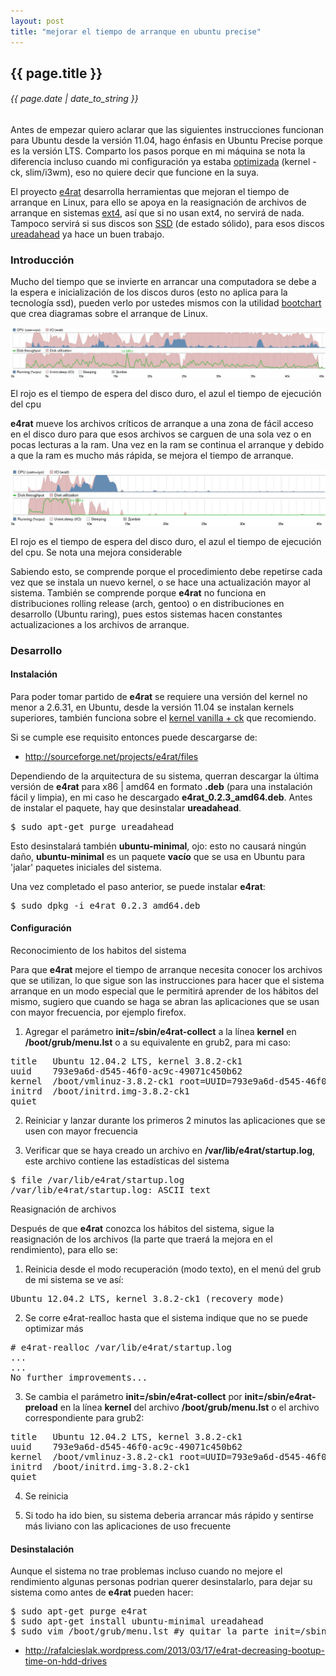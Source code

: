 ```yaml
---
layout: post
title: "mejorar el tiempo de arranque en ubuntu precise"
---
```


## {{ page.title }}
###### {{ page.date | date_to_string }}

Antes de empezar quiero aclarar que las siguientes instrucciones funcionan para Ubuntu desde la versión 11.04, hago énfasis en Ubuntu Precise porque es la versión LTS. Comparto los pasos porque en mi máquina se nota la diferencia incluso cuando mi configuración ya estaba [optimizada](http://chilicuil.github.com/all/os/2012/05/03/actualizacion-ubuntu-1204.html) (kernel -ck, slim/i3wm), eso no quiere decir que funcione en la suya.

El proyecto [e4rat](http://e4rat.sourceforge.net/) desarrolla herramientas que mejoran el tiempo de arranque en Linux, para ello se apoya en la reasignación de archivos de arranque en sistemas [ext4](http://es.wikipedia.org/wiki/Ext4), así que si no usan ext4, no servirá de nada. Tampoco servirá si sus discos son [SSD](http://es.wikipedia.org/wiki/Unidad_de_estado_s%C3%B3lido) (de estado sólido), para esos discos [ureadahead](https://launchpad.net/ureadahead) ya hace un buen trabajo.

### Introducción

Mucho del tiempo que se invierte en arrancar una computadora se debe a la espera e inicialización de los discos duros (esto no aplica para la tecnología ssd), pueden verlo por ustedes mismos con la utilidad [bootchart](http://www.bootchart.org/) que crea diagramas sobre el arranque de Linux.

**[![](/assets/img/66.png)](/assets/img/66.png)**

El rojo es el tiempo de espera del disco duro, el azul el tiempo de ejecución del cpu

**e4rat** mueve los archivos críticos de arranque a una zona de fácil acceso en el disco duro para que esos archivos se carguen de una sola vez o en pocas lecturas a la ram. Una vez en la ram se continua el arranque y debido a que la ram es mucho más rápida, se mejora el tiempo de arranque.

**[![](/assets/img/67.png)](/assets/img/67.png)**

El rojo es el tiempo de espera del disco duro, el azul el tiempo de ejecución del cpu. Se nota una mejora considerable

Sabiendo esto, se comprende porque el procedimiento debe repetirse cada vez que se instala un nuevo kernel, o se hace una actualización mayor al sistema. También se comprende porque **e4rat** no funciona en distribuciones rolling release (arch, gentoo) o en distribuciones en desarrollo (Ubuntu raring), pues estos sistemas hacen constantes actualizaciones a los archivos de arranque.

### Desarrollo

#### Instalación

Para poder tomar partido de **e4rat** se requiere una versión del kernel no menor a 2.6.31, en Ubuntu, desde la versión 11.04 se instalan kernels superiores, también funciona sobre el [kernel vanilla + ck](http://chilicuil.github.com/all/os/2012/07/03/kernel-ck-en-ubuntu-1204.html) que recomiendo.

Si se cumple ese requisito entonces puede descargarse de:

- <http://sourceforge.net/projects/e4rat/files>

Dependiendo de la arquitectura de su sistema, querran descargar la última versión de **e4rat** para x86 | amd64 en formato **.deb** (para una instalación fácil y limpia), en mi caso he descargado **e4rat_0.2.3_amd64.deb**. Antes de instalar el paquete, hay que desinstalar **ureadahead**.

<pre class="sh_sh">
$ sudo apt-get purge ureadahead
</pre>

Esto desinstalará también **ubuntu-minimal**, ojo: esto no causará ningún daño, **ubuntu-minimal** es un paquete **vacío** que se usa en Ubuntu para 'jalar' paquetes iniciales del sistema.

Una vez completado el paso anterior, se puede instalar **e4rat**:

<pre class="sh_sh">
$ sudo dpkg -i e4rat_0.2.3_amd64.deb
</pre>

#### Configuración

Reconocimiento de los habitos del sistema

Para que **e4rat** mejore el tiempo de arranque necesita conocer los archivos que se utilizan, lo que sigue son las instrucciones para hacer que el sistema arranque en un modo especial que le permitirá aprender de los hábitos del mismo, sugiero que cuando se haga se abran las aplicaciones que se usan con mayor frecuencia, por ejemplo firefox.

1. Agregar el parámetro **init=/sbin/e4rat-collect** a la línea **kernel** en **/boot/grub/menu.lst** o a su equivalente en grub2, para mi caso:

<pre class="config">
title   Ubuntu 12.04.2 LTS, kernel 3.8.2-ck1
uuid    793e9a6d-d545-46f0-ac9c-49071c450b62
kernel  /boot/vmlinuz-3.8.2-ck1 root=UUID=793e9a6d-d545-46f0-ac9c-49071c450b62 ro  init=/sbin/e4rat-collect
initrd  /boot/initrd.img-3.8.2-ck1
quiet
</pre>

2. Reiniciar y lanzar durante los primeros 2 minutos las aplicaciones que se usen con mayor frecuencia

3. Verificar que se haya creado un archivo en **/var/lib/e4rat/startup.log**, este archivo contiene las estadísticas del sistema

<pre class="sh_sh">
$ file /var/lib/e4rat/startup.log
/var/lib/e4rat/startup.log: ASCII text
</pre>

Reasignación de archivos

Después de que **e4rat** conozca los hábitos del sistema, sigue la reasignación de los archivos (la parte que traerá la mejora en el rendimiento), para ello se:

1. Reinicia desde el modo recuperación (modo texto), en el menú del grub de mi sistema se ve así:

<pre class="config">
Ubuntu 12.04.2 LTS, kernel 3.8.2-ck1 (recovery mode)
</pre>

2. Se corre e4rat-realloc hasta que el sistema indique que no se puede optimizar más

<pre class="sh_sh">
# e4rat-realloc /var/lib/e4rat/startup.log
...
...
No further improvements...
</pre>

3. Se cambia el parámetro **init=/sbin/e4rat-collect** por **init=/sbin/e4rat-preload** en la línea **kernel** del archivo **/boot/grub/menu.lst** o el archivo correspondiente para grub2:

<pre class="config">
title   Ubuntu 12.04.2 LTS, kernel 3.8.2-ck1
uuid    793e9a6d-d545-46f0-ac9c-49071c450b62
kernel  /boot/vmlinuz-3.8.2-ck1 root=UUID=793e9a6d-d545-46f0-ac9c-49071c450b62 ro  init=/sbin/e4rat-preload
initrd  /boot/initrd.img-3.8.2-ck1
quiet
</pre>

4. Se reinicia

5. Si todo ha ido bien, su sistema deberia arrancar más rápido y sentirse más liviano con las aplicaciones de uso frecuente

#### Desinstalación

Aunque el sistema no trae problemas incluso cuando no mejore el rendimiento algunas personas podrian querer desinstalarlo, para dejar su sistema como antes de **e4rat** pueden hacer:

<pre class="sh_sh">
$ sudo apt-get purge e4rat
$ sudo apt-get install ubuntu-minimal ureadahead
$ sudo vim /boot/grub/menu.lst #y quitar la parte init=/sbin/e4rat-preload
</pre>

- <http://rafalcieslak.wordpress.com/2013/03/17/e4rat-decreasing-bootup-time-on-hdd-drives>
